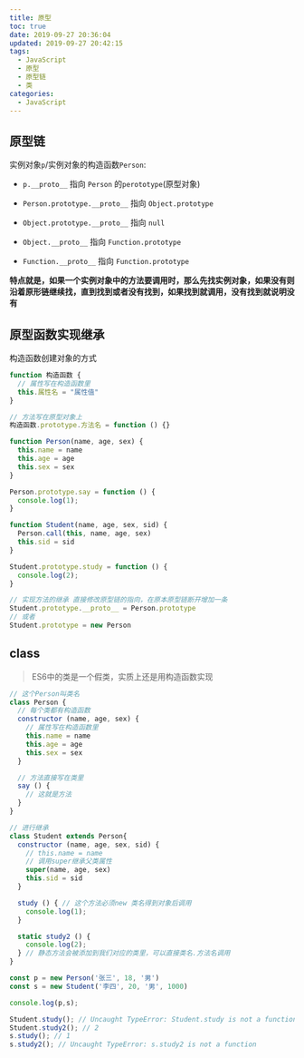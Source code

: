 ```yaml
---
title: 原型
toc: true
date: 2019-09-27 20:36:04
updated: 2019-09-27 20:42:15
tags:
  - JavaScript
  - 原型
  - 原型链
  - 类
categories:
  - JavaScript
---
```

## 原型链

实例对象`p`/实例对象的构造函数`Person`:

- `p.__proto__` 指向 `Person` 的`perototype`(原型对象)

- `Person.prototype.__proto__` 指向 `Object.prototype`

- `Object.prototype.__proto__` 指向 `null`

- `Object.__proto__` 指向 `Function.prototype`

- `Function.__proto__` 指向 `Function.prototype` 

**特点就是，如果一个实例对象中的方法要调用时，那么先找实例对象，如果没有则沿着原形链继续找，直到找到或者没有找到，如果找到就调用，没有找到就说明没有**

<!-- more -->

## 原型函数实现继承

构造函数创建对象的方式

```javascript
function 构造函数 {
  // 属性写在构造函数里
  this.属性名 = "属性值"
}

// 方法写在原型对象上
构造函数.prototype.方法名 = function () {}
```

```javascript
function Person(name, age, sex) {
  this.name = name
  this.age = age
  this.sex = sex
}

Person.prototype.say = function () { 
  console.log(1);
}

function Student(name, age, sex, sid) {
  Person.call(this, name, age, sex)
  this.sid = sid
}

Student.prototype.study = function () {
  console.log(2);
}

// 实现方法的继承 直接修改原型链的指向，在原本原型链断开增加一条
Student.prototype.__proto__ = Person.prototype
// 或者
Student.prototype = new Person
```
## class

> ES6中的类是一个假类，实质上还是用构造函数实现

```javascript
// 这个Person叫类名
class Person {
  // 每个类都有构造函数
  constructor (name, age, sex) {
    // 属性写在构造函数里
    this.name = name
    this.age = age 
    this.sex = sex
  }

  // 方法直接写在类里
  say () {
    // 这就是方法
  }
}

// 进行继承
class Student extends Person{
  constructor (name, age, sex, sid) {
    // this.name = name
    // 调用super继承父类属性
    super(name, age, sex)
    this.sid = sid
  }

  study () { // 这个方法必须new 类名得到对象后调用
    console.log(1);
  }

  static study2 () {
    console.log(2);
  } // 静态方法会被添加到我们对应的类里，可以直接类名.方法名调用
}

const p = new Person('张三', 18, '男')
const s = new Student('李四', 20, '男', 1000)

console.log(p,s);

Student.study(); // Uncaught TypeError: Student.study is not a function
Student.study2(); // 2
s.study(); // 1
s.study2(); // Uncaught TypeError: s.study2 is not a function
```